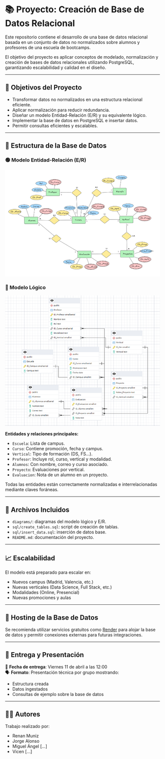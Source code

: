 # 📚 Proyecto: Creación de Base de Datos Relacional

Este repositorio contiene el desarrollo de una base de datos relacional basada en un conjunto de datos no normalizados sobre alumnos y profesores de una escuela de bootcamps.

El objetivo del proyecto es aplicar conceptos de modelado, normalización y creación de bases de datos relacionales utilizando PostgreSQL, garantizando escalabilidad y calidad en el diseño.

---

## 🧠 Objetivos del Proyecto

- Transformar datos no normalizados en una estructura relacional eficiente.
- Aplicar normalización para reducir redundancia.
- Diseñar un modelo Entidad-Relación (E/R) y su equivalente lógico.
- Implementar la base de datos en PostgreSQL e insertar datos.
- Permitir consultas eficientes y escalables.

---

## 🧩 Estructura de la Base de Datos

### 🟢 Modelo Entidad-Relación (E/R)

![Modelo ER](Diagramas/Modelo_Entidad_Relacion.PNG)

### 🧱 Modelo Lógico

![Modelo Lógico](Diagramas/Modelo_logico.png)

**Entidades y relaciones principales:**

- `Escuela`: Lista de campus.
- `Curso`: Contiene promoción, fecha y campus.
- `Vertical`: Tipo de formación (DS, FS...).
- `Profesor`: Incluye rol, curso, vertical y modalidad.
- `Alumnos`: Con nombre, correo y curso asociado.
- `Proyecto`: Evaluaciones por vertical.
- `Evaluacion`: Nota de un alumno en un proyecto.

Todas las entidades están correctamente normalizadas e interrelacionadas mediante claves foráneas.

---

## 🧪 Archivos Incluidos

- `diagrams/`: diagramas del modelo lógico y E/R.
- `sql/create_tables.sql`: script de creación de tablas.
- `sql/insert_data.sql`: inserción de datos base.
- `README.md`: documentación del proyecto.

---

## 📈 Escalabilidad

El modelo está preparado para escalar en:

- Nuevos campus (Madrid, Valencia, etc.)
- Nuevas verticales (Data Science, Full Stack, etc.)
- Modalidades (Online, Presencial)
- Nuevas promociones y aulas

---

## 🚀 Hosting de la Base de Datos

Se recomienda utilizar servicios gratuitos como [Render](https://render.com/docs/databases) para alojar la base de datos y permitir conexiones externas para futuras integraciones.

---

## 📅 Entrega y Presentación

📆 **Fecha de entrega**: Viernes 11 de abril a las 12:00  
🗣️ **Formato**: Presentación técnica por grupo mostrando:
- Estructura creada
- Datos ingestados
- Consultas de ejemplo sobre la base de datos

---

## 👨‍💻 Autores

Trabajo realizado por:

- Renan Muniz  
- Jorge Alonso  
- Miguel Ángel [...]  
- Vicen [...]
